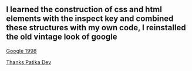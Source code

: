 ﻿

## I learned the construction of css and html elements with the inspect key and combined these structures with my own code, I reinstalled the old vintage look of google

[Google 1998](https://web.archive.org/web/19981202230410if_/http://www.google.com/)


[Thanks Patika Dev](https://www.patika.dev/)
